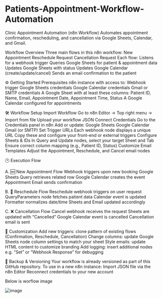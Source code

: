# Patients-Appointment-Workflow-Automation

Clinic Appointment Automation (n8n Workflow)
Automates appointment confirmation, rescheduling, and cancellation via Google Sheets, Calendar, and Gmail.

Workflow Overview
Three main flows in this n8n workflow:
New Appointment
Reschedule Request
Cancellation Request
Each flow:
Listens for a webhook trigger
Queries Google Sheets for patient & appointment data
Updates Google Sheets with status
Updates Google Calendar (create/update/cancel)
Sends an email confirmation to the patient

⚙️ Getting Started
Prerequisites
n8n instance with access to:
Webhook trigger
Google Sheets credentials
Google Calendar credentials
Gmail or SMTP credentials
A Google Sheet with at least these columns:
Patient ID, Name, Email, Appointment Date, Appointment Time, Status
A Google Calendar configured for appointments

🛠 Workflow Setup
Import Workflow
Go to n8n Editor → Top right menu → Import from file
Upload your workflow JSON
Connect Credentials
Go to the Credentials panel in n8n
Add or update:
Google Sheets
Google Calendar
Gmail (or SMTP)
Set Trigger URLs
Each webhook node displays a unique URL
Copy these and configure your front-end or external triggers
Configure Sheets & IDs
In Query and Update nodes, select your target Sheet and Tab
Ensure correct column mapping (e.g., Patient ID, Status)
Customize Email Templates
Adjust the Appointment, Reschedule, and Cancel email nodes

🕑 Execution Flow

A. 🆕 New Appointment Flow
Webhook triggers upon new booking
Google Sheets Query retrieves related row
Google Calendar creates the event
Appointment Email sends confirmation

B. 🔄 Reschedule Flow
Reschedule webhook triggers on user request
QueryParameters node fetches patient data
Calendar event is updated
Formatter normalizes date/time
Sheets and Email updated accordingly

C. ❌ Cancellation Flow
Cancel webhook receives the request
Sheets are updated with “Cancelled”
Google Calendar event is cancelled
Cancellation email is sent

🧩 Customization
Add new triggers: clone pattern of existing flows (Confirmation, Reschedule, Cancellation)
Change columns: update Google Sheets node column settings to match your sheet
Style emails: update HTML content to customize branding
Add logging: insert additional nodes e.g. “Set” or “Webhook Response” for debugging

💾 Backup & Versioning
Your workflow is already versioned as part of this GitHub repository.
To use in a new n8n instance:
Import JSON file via the n8n Editor
Reconnect credentials to your new account

Below is worflow image 

![image](https://github.com/user-attachments/assets/6a547050-5a6f-4448-9304-c3c7f28fcd4d)



